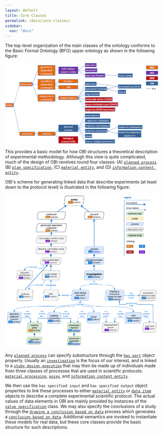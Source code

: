 ```yaml
---
layout: default
title: Core Classes
permalink: /docs/core-classes/
sidebar:
  nav: "docs"
---
```


The top-level organization of the main classes of the ontology conforms to the Basic Formal Ontology (BFO) upper ontology as shown in the following figure:

![Basic Class Hierarchy](/assets/images/docs/bfo_obi_scheme.png)

This provides a basic model for how OBI structures a theoretical description of experimental methodology.  Although this view is quite complicated, much of the design of OBI revolves round four classes: (A) [`planned process`](http://purl.obolibrary.org/obo/OBI_0000011)
(B) [`plan specification`](http://purl.obolibrary.org/obo/IAO_0000104), (C) [`material entity`](http://purl.obolibrary.org/obo/BFO_0000040), and (D) [`information content entity`](http://purl.obolibrary.org/obo/IAO_0000030). 

OBI's scheme for generating linked data that describe experiments (at least down to the protocol level) is illustrated in the following figure: 

![Domains and Ranges for Object Properties](/assets/images/docs/obi_schema.png)

Any [`planned process`](http://purl.obolibrary.org/obo/OBI_0000011) can specify substructure through the [`has part`](http://purl.obolibrary.org/obo/BFO_0000051) object property. Usually an [`investigation`](http://purl.obolibrary.org/obo/OBI_0000066) is the focus of our interest, and is linked to a [`study design execution`](http://purl.obolibrary.org/obo/OBI_0000471) that may then be made up of individuals made from three classes of processes that are used in scientific protocols: [`material processing`](http://purl.obolibrary.org/obo/OBI_0000094), [`assay`](http://purl.obolibrary.org/obo/OBI_0000070), and [`information content entity`](http://purl.obolibrary.org/obo/OBI_0200000). 

We then use the `has specified input` and `has specified output` object properties to link these processes to either [`material entity`](http://purl.obolibrary.org/obo/BFO_0000040) or [`data item`](http://purl.obolibrary.org/obo/IAO_0000027) objects to describe a complete experimental scientific protocol. The actual values of data elements in OBI are mainly provided by instances of the [`value specification`](http://purl.obolibrary.org/obo/OBI_0001933) class. We may also specify the conclusions of a study through the [`drawing a conclusion based on data`](http://purl.obolibrary.org/obo/OBI_0000338) process which generates a [`conclusion based on data`](http://purl.obolibrary.org/obo/OBI_0001909). Additional semantics are invoked to instantiate these models for real data, but these core classes provide the basic structure for such descriptions. 

<!-- An example of the use of this architecture to specify a protocol in the molecular biology space will be forthcoming below. -->

   